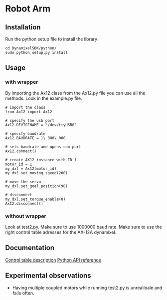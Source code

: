# Robot Arm

## Installation

Run the python setup file to install the library:

	cd DynamixelSDK/python/
	sudo python setup.py install

## Usage

### with wrapper

By importing the Ax12 class from the Ax12.py file you can use all the methods.
Look in the example.py file.
	
	# import the class
	from Ax12 import Ax12

	# specify the usb port
	Ax12.DEVICENAME = '/dev/ttyUSB0'

	# specify baudrate
	Ax12.BAUDRATE = 1\_000\_000

	# sets baudrate and opens com port
	Ax12.connect()

	# create AX12 instance with ID 1 
	motor_id = 1
	my_dxl = Ax12(motor_id)  
	my_dxl.set_moving_speed(200)

	# move the servo
	my_dxl.set_goal_position(90)

	# disconnect
	my_dxl.set_torque_enable(0)
	Ax12.disconnect()

### without wrapper

Look at test2.py. Make sure to use 1000000 baud rate. Make sure to use the right control table adresses for the AX-12A dynamixel.

## Documentation

[Control table description](https://emanual.robotis.com/docs/en/dxl/ax/ax-12a/#control-table-description)
[Python API reference](https://emanual.robotis.com/docs/en/software/dynamixel/dynamixel_sdk/api_reference/python/python_porthandler/#python)

## Experimental observations

* Having multiple coupled motors while running test2.py is unrealibale and fails often.
